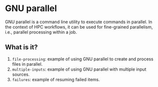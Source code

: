 # GNU parallel

GNU parallel is a command line utility to execute commands in parallel.  In the
context of HPC workflows, it can be used for fine-grained parallelism, i.e.,
parallel processing within a job.


## What is it?

1. `file-processing`: example of using GNU parallel to create and process files
   in parallel.
1. `multiple-inputs`: example of using GNU parallel with multiple input sources.
1. `failures`: example of resuming failed items.
